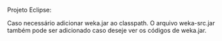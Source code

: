Projeto Eclipse:

Caso necessário adicionar weka.jar ao classpath.
O arquivo weka-src.jar também pode ser adicionado caso deseje ver os códigos de weka.jar.
